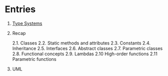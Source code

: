 # Entries

1. [Type Systems]((/grasp-principles/blog/type-systems/))
2. Recap

    2.1. Classes
    2.2. Static methods and attributes
    2.3. Constants
    2.4. Inheritance
    2.5. Interfaces
    2.6. Abstract classes
    2.7. Parametric classes
    2.8. Functional concepts
    2.9. Lambdas
    2.10 High-order functions
    2.11 Parametric functions

3. UML
